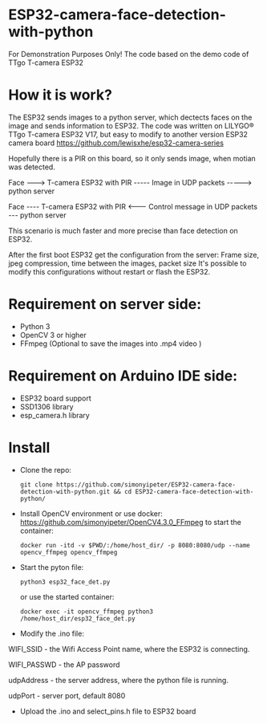 # ESP32-camera-face-detection-with-python
For Demonstration Purposes Only!
The code based on the demo code of TTgo T-camera ESP32

# How it is work?
The ESP32 sends images to a python server, which dectects faces on the image and sends information to ESP32.
The code was written on LILYGO® TTgo T-camera ESP32 V17, but easy to modify to another version ESP32 camera board
https://github.com/lewisxhe/esp32-camera-series

Hopefully there is a PIR on this board, so it only sends image, when motian was detected.

Face ---> T-camera ESP32 with PIR ----- Image in UDP packets -----> python server

Face ---- T-camera ESP32 with PIR <--- Control message in UDP packets  --- python server

This scenario is much faster and more precise than face detection on ESP32.

After the first boot ESP32 get the configuration from the server:
Frame size, jpeg compression, time between the images, packet size
It's possible to modify this configurations without restart or flash the ESP32.

# Requirement on server side:
- Python 3
- OpenCV 3 or higher
- FFmpeg (Optional to save the images into .mp4 video )

# Requirement on Arduino IDE side:
- ESP32 board support
- SSD1306 library
- esp_camera.h library

# Install
- Clone the repo:
  ```  
  git clone https://github.com/simonyipeter/ESP32-camera-face-detection-with-python.git && cd ESP32-camera-face-detection-with-python/
  ```  
- Install OpenCV environment or use docker:  https://github.com/simonyipeter/OpenCV4.3.0_FFmpeg to start the container:
  ``` 
  docker run -itd -v $PWD/:/home/host_dir/ -p 8080:8080/udp --name opencv_ffmpeg opencv_ffmpeg
  ```  
- Start the pyton file:
  ```
  python3 esp32_face_det.py
  ```
  or use the started container:
  ```
  docker exec -it opencv_ffmpeg python3 /home/host_dir/esp32_face_det.py
  ```
- Modify the .ino file:

WIFI_SSID - the Wifi Access Point name, where the ESP32 is connecting.

WIFI_PASSWD - the AP password

udpAddress - the server address, where the python file is running.

udpPort - server port, default 8080

- Upload the .ino and select_pins.h file to ESP32 board



